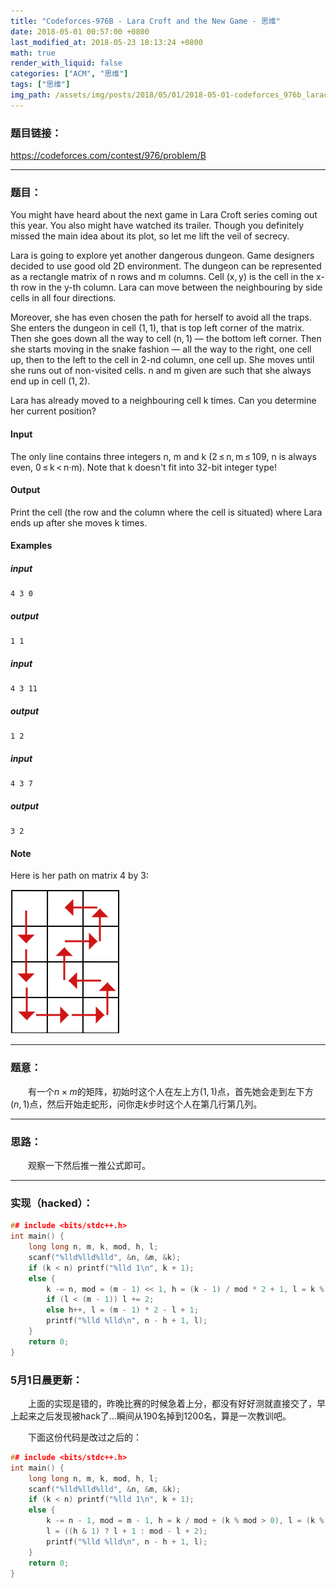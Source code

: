 ```yaml
---
title: "Codeforces-976B - Lara Croft and the New Game - 思维"
date: 2018-05-01 00:57:00 +0800
last_modified_at: 2018-05-23 18:13:24 +0800
math: true
render_with_liquid: false
categories: ["ACM", "思维"]
tags: ["思维"]
img_path: /assets/img/posts/2018/05/01/2018-05-01-codeforces_976b_laracroftandthenewgame_si_wei/
---
```


### 题目链接：

https://codeforces.com/contest/976/problem/B

---
### 题目：

You might have heard about the next game in Lara Croft series coming out this year. You also might have watched its trailer. Though you definitely missed the main idea about its plot, so let me lift the veil of secrecy.

Lara is going to explore yet another dangerous dungeon. Game designers decided to use good old 2D environment. The dungeon can be represented as a rectangle matrix of n rows and m columns. Cell (x, y) is the cell in the x-th row in the y-th column. Lara can move between the neighbouring by side cells in all four directions.

Moreover, she has even chosen the path for herself to avoid all the traps. She enters the dungeon in cell (1, 1), that is top left corner of the matrix. Then she goes down all the way to cell (n, 1) — the bottom left corner. Then she starts moving in the snake fashion — all the way to the right, one cell up, then to the left to the cell in 2-nd column, one cell up. She moves until she runs out of non-visited cells. n and m given are such that she always end up in cell (1, 2).

Lara has already moved to a neighbouring cell k times. Can you determine her current position?

#### Input
The only line contains three integers n, m and k (2 ≤ n, m ≤ 109, n is always even, 0 ≤ k < n·m). Note that k doesn't fit into 32-bit integer type!

#### Output
Print the cell (the row and the column where the cell is situated) where Lara ends up after she moves k times.

#### Examples
##### input
```
4 3 0
```
##### output
```
1 1
```
##### input
```
4 3 11
```
##### output
```
1 2
```
##### input
```
4 3 7
```
##### output
```
3 2
```
#### Note
Here is her path on matrix 4 by 3:

![a2d4cd624dd499b913ad6a79275c24a29a066124.png][1]

---
### 题意：

&emsp;&emsp;有一个$n\times m$的矩阵，初始时这个人在左上方$(1,1)$点，首先她会走到左下方$(n,1)$点，然后开始走蛇形，问你走$k$步时这个人在第几行第几列。

---
### 思路：

&emsp;&emsp;观察一下然后推一推公式即可。

---

### 实现（hacked）：

```cpp
## include <bits/stdc++.h>
int main() {
    long long n, m, k, mod, h, l;
    scanf("%lld%lld%lld", &n, &m, &k);
    if (k < n) printf("%lld 1\n", k + 1);
    else {
        k -= n, mod = (m - 1) << 1, h = (k - 1) / mod * 2 + 1, l = k % mod;
        if (l < (m - 1)) l += 2;
        else h++, l = (m - 1) * 2 - l + 1;
        printf("%lld %lld\n", n - h + 1, l);
    }
    return 0;
}
```

### 5月1日晨更新：

&emsp;&emsp;上面的实现是错的，昨晚比赛的时候急着上分，都没有好好测就直接交了，早上起来之后发现被hack了...瞬间从190名掉到1200名，算是一次教训吧。

&emsp;&emsp;下面这份代码是改过之后的：

```cpp
## include <bits/stdc++.h>
int main() {
    long long n, m, k, mod, h, l;
    scanf("%lld%lld%lld", &n, &m, &k);
    if (k < n) printf("%lld 1\n", k + 1);
    else {
        k -= n - 1, mod = m - 1, h = k / mod + (k % mod > 0), l = (k % mod ? k % mod : mod);
        l = ((h & 1) ? l + 1 : mod - l + 2);
        printf("%lld %lld\n", n - h + 1, l);
    }
    return 0;
}
```


  [1]: assets/img/posts/2018/05/01/2018-05-01-codeforces_976b_laracroftandthenewgame_si_wei/a2d4cd624dd499b913ad6a79275c24a29a066124.png